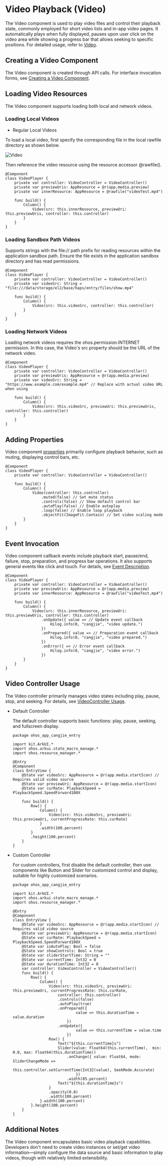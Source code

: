 # Video Playback (Video)

The Video component is used to play video files and control their playback state, commonly employed for short video lists and in-app video pages. It automatically plays when fully displayed, pauses upon user click on the video area while showing a progress bar that allows seeking to specific positions. For detailed usage, refer to [Video](../../../API_Reference/source_en/arkui-cj/cj-image-video-video.md).

## Creating a Video Component

The Video component is created through API calls. For interface invocation forms, see [Creating a Video Component](../../../API_Reference/source_en/arkui-cj/cj-image-video-video.md#创建组件).

## Loading Video Resources

The Video component supports loading both local and network videos.

### Loading Local Videos

- Regular Local Videos

To load a local video, first specify the corresponding file in the local rawfile directory as shown below.

![Video](figures/Video.png)

Then reference the video resource using the resource accessor @rawfile().

```cangjie
@Component
class VideoPlayer {
    private var controller: VideoController = VideoController()
    private var previewUris: AppResource = @r(app.media.preview)
    private var innerResource: AppResource = @rawfile("videoTest.mp4")

    func build() {
        Column() {
            Video(src: this.innerResource, previewUri: this.previewUris, controller: this.controller)
        }
    }
}
```

### Loading Sandbox Path Videos

Supports strings with the file:// path prefix for reading resources within the application sandbox path. Ensure the file exists in the application sandbox directory and has read permissions.

```cangjie
@Component
class VideoPlayer {
    private var controller: VideoController = VideoController()
    private var videoSrc: String = "file:///data/storage/el2/base/haps/entry/files/show.mp4"

    func build() {
        Column() {
            Video(src: this.videoSrc, controller: this.controller)
        }
    }
}
```

### Loading Network Videos

Loading network videos requires the ohos.permission.INTERNET permission. In this case, the Video's src property should be the URL of the network video.

```cangjie
@Component
class VideoPlayer {
    private var controller: VideoController = VideoController()
    private var previewUris: AppResource = @r(app.media.preview)
    private var videoSrc: String = "https://www.example.com/example.mp4" // Replace with actual video URL when using

    func build() {
        Column() {
            Video(src: this.videoSrc, previewUri: this.previewUris, controller: this.controller)
        }
    }
}
```

## Adding Properties

Video component [properties](../../../API_Reference/source_en/arkui-cj/cj-image-video-video.md#组件属性) primarily configure playback behavior, such as muting, displaying control bars, etc.

```cangjie
@Component
class VideoPlayer {
    private var controller: VideoController = VideoController()

    func build() {
        Column() {
            Video(controller: this.controller)
                .muted(false) // Set mute status
                .controls(false) // Show default control bar
                .autoPlay(false) // Enable autoplay
                .loop(false) // Enable loop playback
                .objectFit(ImageFit.Contain) // Set video scaling mode
        }
    }
}
```

## Event Invocation

Video component callback events include playback start, pause/end, failure, stop, preparation, and progress bar operations. It also supports general events like click and touch. For details, see [Event Description](../../../API_Reference/source_en/arkui-cj/cj-image-video-video.md#组件事件).

```cangjie
@Component
class VideoPlayer {
    private var controller: VideoController = VideoController()
    private var previewUris: AppResource = @r(app.media.preview)
    private var innerResource: AppResource = @rawfile("videoTest.mp4")

    func build() {
        Column() {
            Video(src: this.innerResource, previewUri: this.previewUris, controller: this.controller)
                .onUpdate({ value => // Update event callback
                    Hilog.info(0, "cangjie", "video update.")
                })
                .onPrepared({ value => // Preparation event callback
                    Hilog.info(0, "cangjie", "video prepared.")
                })
                .onError({ => // Error event callback
                    Hilog.info(0, "cangjie", "video error.")
                })
        }
    }
}
```

## Video Controller Usage

The Video controller primarily manages video states including play, pause, stop, and seeking. For details, see [VideoController Usage](../../../API_Reference/source_en/arkui-cj/cj-image-video-video.md#class-videocontroller).

- Default Controller

  The default controller supports basic functions: play, pause, seeking, and fullscreen display.

     <!-- run -->

  ```cangjie
  package ohos_app_cangjie_entry

  import kit.ArkUI.*
  import ohos.arkui.state_macro_manage.*
  import ohos.resource_manager.*

  @Entry
  @Component
  class EntryView {
      @State var videoSrc: AppResource = @r(app.media.startIcon) // Requires valid video source
      @State var previewUri: AppResource = @r(app.media.startIcon)
      @State var curRate: PlaybackSpeed = PlaybackSpeed.SpeedForward100X

      func build() {
          Row() {
              Column() {
                  Video(src: this.videoSrc, previewUri: this.previewUri, currentProgressRate: this.curRate)
              }
              .width(100.percent)
          }
          .height(100.percent)
      }
  }
  ```

- Custom Controller

  For custom controllers, first disable the default controller, then use components like Button and Slider for customized control and display, suitable for highly customized scenarios.

     <!-- run -->

  ```cangjie
  package ohos_app_cangjie_entry

  import kit.ArkUI.*
  import ohos.arkui.state_macro_manage.*
  import ohos.resource_manager.*

  @Entry
  @Component
  class EntryView {
      @State var videoSrc: AppResource = @r(app.media.startIcon) // Requires valid video source
      @State var previewUri: AppResource = @r(app.media.startIcon)
      @State var curRate: PlaybackSpeed = PlaybackSpeed.SpeedForward100X
      @State var isAutoPlay: Bool = false
      @State var showControls: Bool = true
      @State var sliderStartTime: String = ""
      @State var currentTime: Int32 = 0
      @State var durationTime: Int32 = 0
      var controller: VideoController = VideoController()
      func build() {
          Row() {
              Column() {
                  Video(src: this.videoSrc, previewUri: this.previewUri, currentProgressRate: this.curRate,
                      controller: this.controller)
                      .controls(false)
                      .autoPlay(true)
                      .onPrepared({
                              value => this.durationTime = value.duration
                          })
                      .onUpdate({
                              value => this.currentTime = value.time
                          })
                  Row() {
                      Text("${this.currentTime}s")
                      Slider(value: Float64(this.currentTime),  min: 0.0, max: Float64(this.durationTime))
                          .onChange({ value: Float64, mode: SliderChangeMode =>
                                  this.controller.setCurrentTime(Int32(value), SeekMode.Accurate)
                              })
                          .width(85.percent)
                      Text("${this.durationTime}s")
                  }
                  .opacity(0.8)
                  .width(100.percent)
              }.width(100.percent)
          }.height(100.percent)
      }
  }
  ```

## Additional Notes

The Video component encapsulates basic video playback capabilities. Developers don't need to create video instances or set/get video information—simply configure the data source and basic information to play videos, though with relatively limited extensibility.